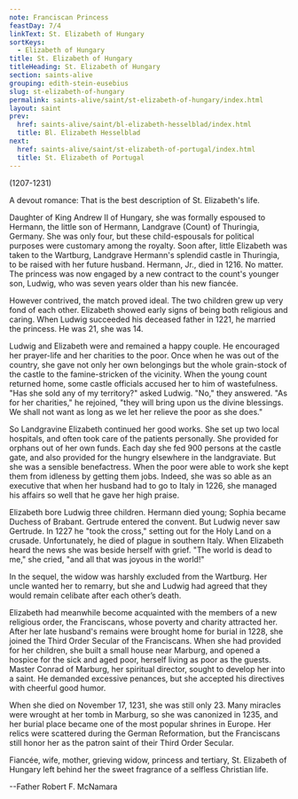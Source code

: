 ```yaml
---
note: Franciscan Princess
feastDay: 7/4
linkText: St. Elizabeth of Hungary
sortKeys:
  - Elizabeth of Hungary
title: St. Elizabeth of Hungary
titleHeading: St. Elizabeth of Hungary
section: saints-alive
grouping: edith-stein-eusebius
slug: st-elizabeth-of-hungary
permalink: saints-alive/saint/st-elizabeth-of-hungary/index.html
layout: saint
prev:
  href: saints-alive/saint/bl-elizabeth-hesselblad/index.html
  title: Bl. Elizabeth Hesselblad
next:
  href: saints-alive/saint/st-elizabeth-of-portugal/index.html
  title: St. Elizabeth of Portugal
---
```

(1207-1231)

A devout romance: That is the best description of St. Elizabeth's life.

Daughter of King Andrew II of Hungary, she was formally espoused to Hermann, the little son of Hermann, Landgrave (Count) of Thuringia, Germany. She was only four, but these child-espousals for political purposes were customary among the royalty. Soon after, little Elizabeth was taken to the Wartburg, Landgrave Hermann's splendid castle in Thuringia, to be raised with her future husband. Hermann, Jr., died in 1216. No matter. The princess was now engaged by a new contract to the count's younger son, Ludwig, who was seven years older than his new fiancée.

However contrived, the match proved ideal. The two children grew up very fond of each other. Elizabeth showed early signs of being both religious and caring. When Ludwig succeeded his deceased father in 1221, he married the princess. He was 21, she was 14.

Ludwig and Elizabeth were and remained a happy couple. He encouraged her prayer-life and her charities to the poor. Once when he was out of the country, she gave not only her own belongings but the whole grain-stock of the castle to the famine-stricken of the vicinity. When the young count returned home, some castle officials accused her to him of wastefulness. "Has she sold any of my territory?" asked Ludwig. "No," they answered. "As for her charities," he rejoined, "they will bring upon us the divine blessings. We shall not want as long as we let her relieve the poor as she does."

So Landgravine Elizabeth continued her good works. She set up two local hospitals, and often took care of the patients personally. She provided for orphans out of her own funds. Each day she fed 900 persons at the castle gate, and also provided for the hungry elsewhere in the landgraviate. But she was a sensible benefactress. When the poor were able to work she kept them from idleness by getting them jobs. Indeed, she was so able as an executive that when her husband had to go to Italy in 1226, she managed his affairs so well that he gave her high praise.

Elizabeth bore Ludwig three children. Hermann died young; Sophia became Duchess of Brabant. Gertrude entered the convent. But Ludwig never saw Gertrude. In 1227 he "took the cross," setting out for the Holy Land on a crusade. Unfortunately, he died of plague in southern Italy. When Elizabeth heard the news she was beside herself with grief. "The world is dead to me," she cried, "and all that was joyous in the world!"

In the sequel, the widow was harshly excluded from the Wartburg. Her uncle wanted her to remarry, but she and Ludwig had agreed that they would remain celibate after each other’s death.

Elizabeth had meanwhile become acquainted with the members of a new religious order, the Franciscans, whose poverty and charity attracted her. After her late husband's remains were brought home for burial in 1228, she joined the Third Order Secular of the Franciscans. When she had provided for her children, she built a small house near Marburg, and opened a hospice for the sick and aged poor, herself living as poor as the guests. Master Conrad of Marburg, her spiritual director, sought to develop her into a saint. He demanded excessive penances, but she accepted his directives with cheerful good humor.

When she died on November 17, 1231, she was still only 23. Many miracles were wrought at her tomb in Marburg, so she was canonized in 1235, and her burial place became one of the most popular shrines in Europe. Her relics were scattered during the German Reformation, but the Franciscans still honor her as the patron saint of their Third Order Secular.

Fiancée, wife, mother, grieving widow, princess and tertiary, St. Elizabeth of Hungary left behind her the sweet fragrance of a selfless Christian life.

\--Father Robert F. McNamara